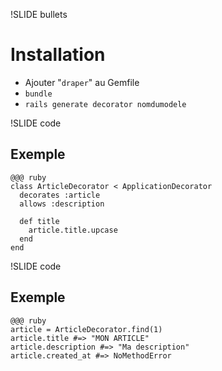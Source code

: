 !SLIDE bullets
# Installation #

* Ajouter "`draper`" au Gemfile
* `bundle`
* `rails generate decorator nomdumodele`

!SLIDE code
## Exemple ##

    @@@ ruby
    class ArticleDecorator < ApplicationDecorator
      decorates :article
      allows :description

      def title
        article.title.upcase
      end
    end

!SLIDE code
## Exemple ##

    @@@ ruby
    article = ArticleDecorator.find(1)
    article.title #=> "MON ARTICLE"
    article.description #=> "Ma description"
    article.created_at #=> NoMethodError
